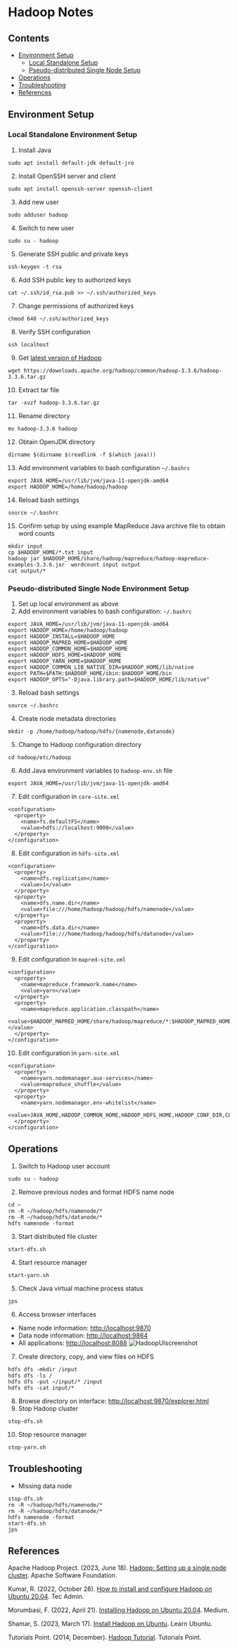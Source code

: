 # Hadoop Notes
## Contents
* [Environment Setup](#environment-setup)
  * [Local Standalone Setup](#local-standalone-environment-setup)
  * [Pseudo-distributed Single Node Setup](#pseudo-distributed-single-node-environment-setup)
* [Operations](#operations)
* [Troubleshooting](#troubleshooting)
* [References](#references)

## Environment Setup
### Local Standalone Environment Setup
1. Install Java
```
sudo apt install default-jdk default-jre
```
2. Install OpenSSH server and client
```
sudo apt install openssh-server openssh-client
```
3. Add new user
```
sudo adduser hadoop
```
4. Switch to new user
```
sudo su - hadoop
```
5. Generate SSH public and private keys
```
ssh-keygen -t rsa
```
6. Add SSH public key to authorized keys
```
cat ~/.ssh/id_rsa.pub >> ~/.ssh/authorized_keys
```
7. Change permissions of authorized keys
```
chmod 640 ~/.ssh/authorized_keys
```
8. Verify SSH configuration
```
ssh localhost
```
9. Get [latest version of Hadoop](https://downloads.apache.org/hadoop/common/stable/)
```
wget https://downloads.apache.org/hadoop/common/hadoop-3.3.6/hadoop-3.3.6.tar.gz
```
10. Extract tar file
```
tar -xvzf hadoop-3.3.6.tar.gz
```
11. Rename directory
```
mv hadoop-3.3.6 hadoop
```
12. Obtain OpenJDK directory
```
dirname $(dirname $(readlink -f $(which java)))
```
13. Add environment variables to bash configuration `~/.bashrc`
```
export JAVA_HOME=/usr/lib/jvm/java-11-openjdk-amd64
export HADOOP_HOME=/home/hadoop/hadoop
```
14. Reload bash settings
```
source ~/.bashrc
```
15. Confirm setup by using example MapReduce Java archive file to obtain word counts
```
mkdir input
cp $HADOOP_HOME/*.txt input
hadoop jar $HADOOP_HOME/share/hadoop/mapreduce/hadoop-mapreduce-examples-3.3.6.jar  wordcount input output
cat output/*
```

### Pseudo-distributed Single Node Environment Setup
1. Set up local environment as above
2. Add environment variables to bash configuration: `~/.bashrc`
```
export JAVA_HOME=/usr/lib/jvm/java-11-openjdk-amd64
export HADOOP_HOME=/home/hadoop/hadoop
export HADOOP_INSTALL=$HADOOP_HOME
export HADOOP_MAPRED_HOME=$HADOOP_HOME
export HADOOP_COMMON_HOME=$HADOOP_HOME
export HADOOP_HDFS_HOME=$HADOOP_HOME
export HADOOP_YARN_HOME=$HADOOP_HOME
export HADOOP_COMMON_LIB_NATIVE_DIR=$HADOOP_HOME/lib/native
export PATH=$PATH:$HADOOP_HOME/sbin:$HADOOP_HOME/bin
export HADOOP_OPTS="-Djava.library.path=$HADOOP_HOME/lib/native"
```
3. Reload bash settings
```
source ~/.bashrc
```
4. Create node metadata directories
```
mkdir -p /home/hadoop/hadoop/hdfs/{namenode,datanode}
```
5. Change to Hadoop configuration directory
```
cd hadoop/etc/hadoop
```
6. Add Java environment variables to `hadoop-env.sh` file
```
export JAVA_HOME=/usr/lib/jvm/java-11-openjdk-amd64
```
7. Edit configuration in `core-site.xml`
```
<configuration>
  <property>
    <name>fs.defaultFS</name>
    <value>hdfs://localhost:9000</value>
  </property>
</configuration>
```
8. Edit configuration in `hdfs-site.xml`
```
<configuration>
  <property>
    <name>dfs.replication</name>
    <value>1</value>
  </property>
  <property>
    <name>dfs.name.dir</name>
    <value>file:///home/hadoop/hadoop/hdfs/namenode</value>
  </property>
  <property>
    <name>dfs.data.dir</name>
    <value>file:///home/hadoop/hadoop/hdfs/datanode</value>
  </property>
</configuration>
```
9. Edit configuration in `mapred-site.xml`
```
<configuration> 
  <property> 
    <name>mapreduce.framework.name</name> 
    <value>yarn</value> 
  </property>
  <property>
    <name>mapreduce.application.classpath</name>
    <value>$HADOOP_MAPRED_HOME/share/hadoop/mapreduce/*:$HADOOP_MAPRED_HOME/share/hadoop/mapreduce/lib/*</value>
  </property>
</configuration>
```
10. Edit configuration in `yarn-site.xml`
```
<configuration>
  <property>
    <name>yarn.nodemanager.aux-services</name>
    <value>mapreduce_shuffle</value>
  </property>
  <property>
    <name>yarn.nodemanager.env-whitelist</name>
    <value>JAVA_HOME,HADOOP_COMMON_HOME,HADOOP_HDFS_HOME,HADOOP_CONF_DIR,CLASSPATH_PREPEND_DISTCACHE,HADOOP_YARN_HOME,HADOOP_HOME,PATH,LANG,TZ,HADOOP_MAPRED_HOME</value>
  </property>
</configuration>
```
## Operations
1. Switch to Hadoop user account
```
sudo su - hadoop
```
2. Remove previous nodes and format HDFS name node
```
cd ~
rm -R ~/hadoop/hdfs/namenode/*
rm -R ~/hadoop/hdfs/datanode/*
hdfs namenode -format
```
3. Start distributed file cluster
```
start-dfs.sh
```
4. Start resource manager
```
start-yarn.sh
```
5. Check Java virtual machine process status
```
jps
```
6. Access browser interfaces
 * Name node information: [http://localhost:9870](http://localhost:9870)
 * Data node information: [http://localhost:9864](http://localhost:9864)
 * All applications: [http://localhost:8088](http://localhost:8088)
![HadoopUIscreenshot](https://github.com/tyknkd/hadoop/assets/78797823/cf1bcafc-86b2-4123-b620-7d4e46bd8399)

7. Create directory, copy, and view files on HDFS
```
hdfs dfs -mkdir /input
hdfs dfs -ls /
hdfs dfs -put ~/input/* /input
hdfs dfs -cat input/*
```
8. Browse directory on interface: [http://localhost:9870/explorer.html](http://localhost:9870/explorer.html)
9. Stop Hadoop cluster
```
stop-dfs.sh
```
10. Stop resource manager
```
stop-yarn.sh
```

## Troubleshooting
* Missing data node
```
stop-dfs.sh
rm -R ~/hadoop/hdfs/namenode/*
rm -R ~/hadoop/hdfs/datanode/*
hdfs namenode -format
start-dfs.sh
jps
```

## References
Apache Hadoop Project. (2023, June 18). [Hadoop: Setting up a single node cluster](https://hadoop.apache.org/docs/stable/hadoop-project-dist/hadoop-common/SingleCluster.html). Apache Software Foundation.

Kumar, R. (2022, October 28). [How to install and configure Hadoop on Ubuntu 20.04](https://tecadmin.net/install-hadoop-on-ubuntu-20-04/). Tec Admin.

Morumbasi, F. (2022, April 21). [Installing Hadoop on Ubuntu 20.04](https://medium.com/@festusmorumbasi/installing-hadoop-on-ubuntu-20-04-4610b6e0391e). Medium.

Shamar, S. (2023, March 17). [Install Hadoop on Ubuntu](https://learnubuntu.com/install-hadoop/). Learn Ubuntu.

Tutorials Point. (2014, December). [Hadoop Tutorial](https://www.tutorialspoint.com/hadoop/index.htm). Tutorials Point.

